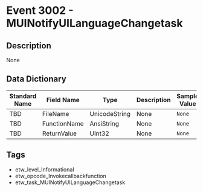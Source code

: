 # Event 3002 - MUINotifyUILanguageChangetask

## Description
None

## Data Dictionary
|Standard Name|Field Name|Type|Description|Sample Value|
|---|---|---|---|---|
|TBD|FileName|UnicodeString|None|`None`|
|TBD|FunctionName|AnsiString|None|`None`|
|TBD|ReturnValue|UInt32|None|`None`|

## Tags
* etw_level_Informational
* etw_opcode_Invokecallbackfunction
* etw_task_MUINotifyUILanguageChangetask